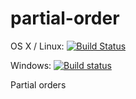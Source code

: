 # partial-order

OS X / Linux: [![Build Status](https://travis-ci.org/unitb/partial-order.svg?branch=master)](https://travis-ci.org/unitb/partial-order)

Windows: [![Build status](https://ci.appveyor.com/api/projects/status/la80ewfksqje0utv?svg=true)](https://ci.appveyor.com/project/cipher1024/partial-order)

Partial orders
